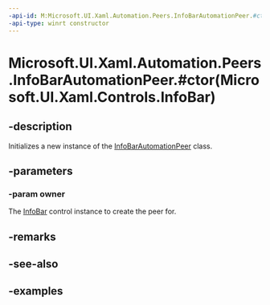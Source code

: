 ```yaml
---
-api-id: M:Microsoft.UI.Xaml.Automation.Peers.InfoBarAutomationPeer.#ctor(Microsoft.UI.Xaml.Controls.InfoBar)
-api-type: winrt constructor
---
```


# Microsoft.UI.Xaml.Automation.Peers.InfoBarAutomationPeer.#ctor(Microsoft.UI.Xaml.Controls.InfoBar)

<!--
public InfoBarAutomationPeer (Microsoft.UI.Xaml.Controls.InfoBar owner);
-->


## -description

Initializes a new instance of the [InfoBarAutomationPeer](infobarautomationpeer.md) class.

## -parameters

### -param owner

The [InfoBar](../microsoft.ui.xaml.controls/infobar.md) control instance to create the peer for.

## -remarks

## -see-also

## -examples


